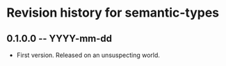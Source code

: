# Revision history for semantic-types

## 0.1.0.0  -- YYYY-mm-dd

* First version. Released on an unsuspecting world.
